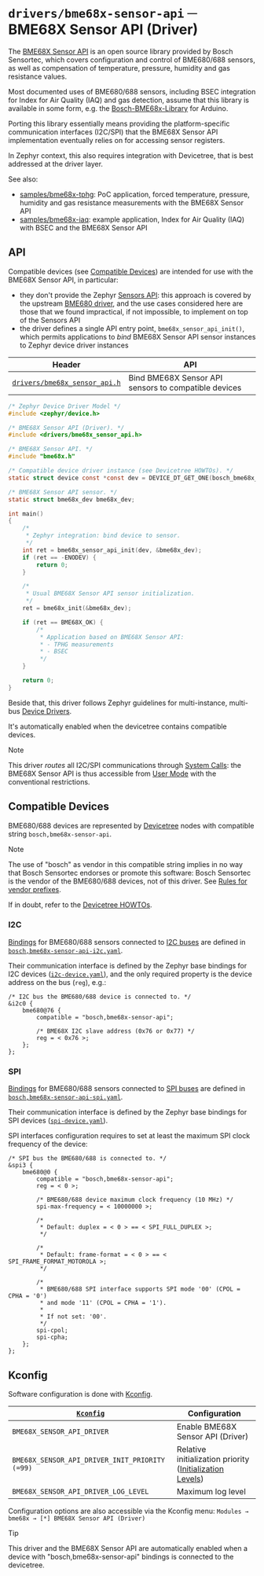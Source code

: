 # `drivers/bme68x-sensor-api` ─ BME68X Sensor API (Driver)

The [BME68X Sensor API] is an open source library provided by Bosch Sensortec, which covers configuration and control of BME680/688 sensors, as well as compensation of temperature, pressure, humidity and gas resistance values.

Most documented uses of BME680/688 sensors, including BSEC integration for Index for Air Quality (IAQ) and gas detection, assume that this library is available in some form, e.g. the [Bosch-BME68x-Library] for Arduino.

Porting this library essentially means providing the platform-specific communication interfaces (I2C/SPI) that the BME68X Sensor API implementation eventually relies on for accessing sensor registers.

In Zephyr context, this also requires integration with Devicetree, that is best addressed at the driver layer.

See also:

- [samples/bme68x-tphg]: PoC application, forced temperature, pressure, humidity and gas resistance measurements with the BME68X Sensor API
- [samples/bme68x-iaq]: example application, Index for Air Quality (IAQ) with BSEC and the BME68X Sensor API

[BME68X Sensor API]: https://github.com/boschsensortec/BME68x_SensorAPI
[Bosch-BME68x-Library]: https://github.com/boschsensortec/Bosch-BME68x-Library
[lib/bme68x-sensor-api]: /lib/bme68x-sensor-api
[samples/bme68x-tphg]: /samples/bme68x-tphg
[samples/bme68x-iaq]: /samples/bme68x-iaq

## API

Compatible devices (see [Compatible Devices](#compatible-devices)) are intended for use with the BME68X Sensor API, in particular:

- they don't provide the Zephyr [Sensors API]: this approach is covered by the upstream [BME680 driver], and the use cases considered here are those that we found impractical, if not impossible, to implement on top of the Sensors API
- the driver defines a single API entry point, `bme68x_sensor_api_init()`, which permits applications to *bind* BME68X Sensor API sensor instances to Zephyr device driver instances

| Header                          | API                                                  |
|---------------------------------|------------------------------------------------------|
| [`drivers/bme68x_sensor_api.h`] | Bind BME68X Sensor API sensors to compatible devices |

[Sensors API]: https://docs.zephyrproject.org/latest/hardware/peripherals/sensor.html#sensors
[BME680 driver]: https://docs.zephyrproject.org/latest/samples/sensor/bme680/README.html
[`drivers/bme68x_sensor_api.h`]: include/drivers/bme68x_sensor_api.h
[`bme68x_def.h`]: /lib/bme68x-sensor-api/include/bme68x_def.h
[`bme68x.h`]: /lib/bme68x-sensor-api/include/bme68x.h

``` C
/* Zephyr Device Driver Model */
#include <zephyr/device.h>

/* BME68X Sensor API (Driver). */
#include <drivers/bme68x_sensor_api.h>

/* BME68X Sensor API. */
#include "bme68x.h"

/* Compatible device driver instance (see Devicetree HOWTOs). */
static struct device const *const dev = DEVICE_DT_GET_ONE(bosch_bme68x_api);

/* BME68X Sensor API sensor. */
static struct bme68x_dev bme68x_dev;

int main()
{
    /*
     * Zephyr integration: bind device to sensor.
     */
    int ret = bme68x_sensor_api_init(dev, &bme68x_dev);
    if (ret == -ENODEV) {
        return 0;
    }

    /*
     * Usual BME68X Sensor API sensor initialization.
     */
    ret = bme68x_init(&bme68x_dev);

    if (ret == BME68X_OK) {
        /*
         * Application based on BME68X Sensor API:
         * - TPHG measurements
         * - BSEC
         */
    }

    return 0;
}
```

Beside that, this driver follows Zephyr guidelines for multi-instance, multi-bus [Device Drivers].

It's automatically enabled when the devicetree contains compatible devices.

> [!NOTE]
>
> This driver *routes* all I2C/SPI communications through [System Calls]: the BME68X Sensor API is thus accessible from [User Mode] with the conventional restrictions.

[Device Drivers]: https://docs.zephyrproject.org/latest/kernel/drivers/index.html
[User Mode]: https://docs.zephyrproject.org/latest/kernel/usermode/index.html
[System Calls]: https://docs.zephyrproject.org/latest/kernel/usermode/syscalls.html


## Compatible Devices

BME680/688 devices are represented by [Devicetree] nodes with compatible string `bosch,bme68x-sensor-api`.

> [!NOTE]
>
> The use of "bosch" as vendor in this compatible string implies in no way that Bosch Sensortec endorses or promote this software: Bosch Sensortec is the vendor of the BME680/688 devices, not of this driver.
> See [Rules for vendor prefixes].

[Rules for vendor prefixes]: https://docs.zephyrproject.org/latest/build/dts/bindings-upstream.html#rules-for-vendor-prefixes

If in doubt, refer to the [Devicetree HOWTOs].

[Devicetree HOWTOs]: https://docs.zephyrproject.org/latest/build/dts/howtos.html
[Devicetree]: https://docs.zephyrproject.org/latest/build/dts/intro.html
[Sensors API]: https://docs.zephyrproject.org/latest/hardware/peripherals/sensor.html#sensors
[Device Drivers]: https://docs.zephyrproject.org/latest/kernel/drivers/index.html
[Bindings]: https://docs.zephyrproject.org/latest/build/dts/bindings.html

### I2C

[Bindings] for BME680/688 sensors connected to [I2C buses] are defined in [`bosch,bme68x-sensor-api-i2c.yaml`].

Their communication interface is defined by the Zephyr base bindings for I2C devices ([`i2c-device.yaml`]), and the only required property is the device address on the bus (`reg`), e.g.:

``` dts
/* I2C bus the BME680/688 device is connected to. */
&i2c0 {
    bme680@76 {
        compatible = "bosch,bme68x-sensor-api";

        /* BME68X I2C slave address (0x76 or 0x77) */
        reg = < 0x76 >;
    };
};
```

[`bosch,bme68x-sensor-api-i2c.yaml`]: /dts/bindings/bosch,bme68x-sensor-api-i2c.yaml
[`i2c-device.yaml`]: https://github.com/zephyrproject-rtos/zephyr/tree/main/dts/bindings/i2c/i2c-device.yaml
[I2C buses]: https://docs.zephyrproject.org/latest/hardware/peripherals/i2c.html

### SPI

[Bindings] for BME680/688 sensors connected to [SPI buses] are defined in [`bosch,bme68x-sensor-api-spi.yaml`].

Their communication interface is defined by the Zephyr base bindings for SPI devices ([`spi-device.yaml`]).

SPI interfaces configuration requires to set at least the maximum SPI clock frequency of the device:

``` dts
/* SPI bus the BME680/688 is connected to. */
&spi3 {
    bme680@0 {
        compatible = "bosch,bme68x-sensor-api";
        reg = < 0 >;

        /* BME680/688 device maximum clock frequency (10 MHz) */
        spi-max-frequency = < 10000000 >;

        /*
         * Default: duplex = < 0 > == < SPI_FULL_DUPLEX >;
         */

        /*
         * Default: frame-format = < 0 > == < SPI_FRAME_FORMAT_MOTOROLA >;
         */

        /*
         * BME680/688 SPI interface supports SPI mode '00' (CPOL = CPHA = '0')
         * and mode '11' (CPOL = CPHA = '1').
         *
         * If not set: '00'.
         */
        spi-cpol;
        spi-cpha;
    };
};
```

[`bosch,bme68x-sensor-api-spi.yaml`]: /dts/bindings/bosch,bme68x-sensor-api-spi.yaml
[`spi-device.yaml`]: https://github.com/zephyrproject-rtos/zephyr/tree/main/dts/bindings/spi/spi-device.yaml
[SPI buses]: https://docs.zephyrproject.org/latest/hardware/peripherals/spi.html

## Kconfig

Software configuration is done with [Kconfig].

| [`Kconfig`](Kconfig)                           | Configuration                                              |
|------------------------------------------------|------------------------------------------------------------|
| `BME68X_SENSOR_API_DRIVER`                     | Enable BME68X Sensor API (Driver)                          |
| `BME68X_SENSOR_API_DRIVER_INIT_PRIORITY (=99)` | Relative initialization priority ([Initialization Levels]) |
| `BME68X_SENSOR_API_DRIVER_LOG_LEVEL`           | Maximum log level                                          |

[Kconfig]: https://docs.zephyrproject.org/latest/build/kconfig/index.html
[Initialization Levels]: https://docs.zephyrproject.org/latest/kernel/drivers/index.html#initialization-levels

Configuration options are also accessible via the Kconfig menu: `Modules → bme68x → [*] BME68X Sensor API (Driver)`

> [!TIP]
>
> This driver and the BME68X Sensor API are automatically enabled when a device with "bosch,bme68x-sensor-api" bindings is connected to the devicetree.
